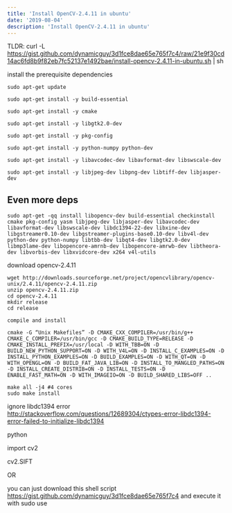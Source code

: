 ```yaml
---
title: 'Install OpenCV-2.4.11 in ubuntu'
date: '2019-08-04'
description: 'Install OpenCV-2.4.11 in ubuntu'
---
```

TLDR: curl -L https://gist.github.com/dynamicguy/3d1fce8dae65e765f7c4/raw/21e9f30cd14ac6fd8b9f82eb7fc52137e1492bae/install-opencv-2.4.11-in-ubuntu.sh | sh

install the prerequisite dependencies

```
sudo apt-get update

sudo apt-get install -y build-essential

sudo apt-get install -y cmake

sudo apt-get install -y libgtk2.0-dev

sudo apt-get install -y pkg-config

sudo apt-get install -y python-numpy python-dev

sudo apt-get install -y libavcodec-dev libavformat-dev libswscale-dev

sudo apt-get install -y libjpeg-dev libpng-dev libtiff-dev libjasper-dev
```

## Even more deps

`sudo apt-get -qq install libopencv-dev build-essential checkinstall cmake pkg-config yasm libjpeg-dev libjasper-dev libavcodec-dev libavformat-dev libswscale-dev libdc1394-22-dev libxine-dev libgstreamer0.10-dev libgstreamer-plugins-base0.10-dev libv4l-dev python-dev python-numpy libtbb-dev libqt4-dev libgtk2.0-dev libmp3lame-dev libopencore-amrnb-dev libopencore-amrwb-dev libtheora-dev libvorbis-dev libxvidcore-dev x264 v4l-utils`

download opencv-2.4.11

```
wget http://downloads.sourceforge.net/project/opencvlibrary/opencv-unix/2.4.11/opencv-2.4.11.zip
unzip opencv-2.4.11.zip
cd opencv-2.4.11
mkdir release
cd release

compile and install

cmake -G “Unix Makefiles” -D CMAKE_CXX_COMPILER=/usr/bin/g++ CMAKE_C_COMPILER=/usr/bin/gcc -D CMAKE_BUILD_TYPE=RELEASE -D CMAKE_INSTALL_PREFIX=/usr/local -D WITH_TBB=ON -D BUILD_NEW_PYTHON_SUPPORT=ON -D WITH_V4L=ON -D INSTALL_C_EXAMPLES=ON -D INSTALL_PYTHON_EXAMPLES=ON -D BUILD_EXAMPLES=ON -D WITH_QT=ON -D WITH_OPENGL=ON -D BUILD_FAT_JAVA_LIB=ON -D INSTALL_TO_MANGLED_PATHS=ON -D INSTALL_CREATE_DISTRIB=ON -D INSTALL_TESTS=ON -D ENABLE_FAST_MATH=ON -D WITH_IMAGEIO=ON -D BUILD_SHARED_LIBS=OFF ..

make all -j4 #4 cores
sudo make install
```


ignore libdc1394 error http://stackoverflow.com/questions/12689304/ctypes-error-libdc1394-error-failed-to-initialize-libdc1394

python

import cv2

cv2.SIFT

OR

you can just download this shell script https://gist.github.com/dynamicguy/3d1fce8dae65e765f7c4 and execute it with sudo use
